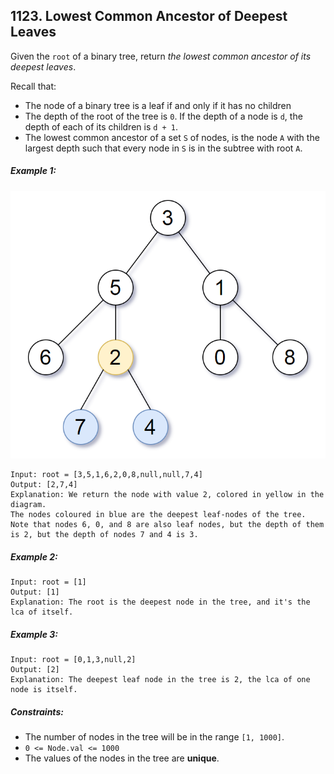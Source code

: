## 1123. Lowest Common Ancestor of Deepest Leaves

Given the ```root``` of a binary tree, return *the lowest common ancestor of its deepest leaves*.

Recall that:

* The node of a binary tree is a leaf if and only if it has no children
* The depth of the root of the tree is ```0```. If the depth of a node is ```d```, the depth of each of its children is ```d + 1```.
* The lowest common ancestor of a set ```S``` of nodes, is the node ```A``` with the largest depth such that every node in ```S``` is in the subtree with root ```A```.

##### Example 1:

![Example 1](images/example1.png)

```
Input: root = [3,5,1,6,2,0,8,null,null,7,4]
Output: [2,7,4]
Explanation: We return the node with value 2, colored in yellow in the diagram.
The nodes coloured in blue are the deepest leaf-nodes of the tree.
Note that nodes 6, 0, and 8 are also leaf nodes, but the depth of them is 2, but the depth of nodes 7 and 4 is 3.
```
##### Example 2:
```
Input: root = [1]
Output: [1]
Explanation: The root is the deepest node in the tree, and it's the lca of itself.
```
##### Example 3:
```
Input: root = [0,1,3,null,2]
Output: [2]
Explanation: The deepest leaf node in the tree is 2, the lca of one node is itself.
```

##### Constraints:

* The number of nodes in the tree will be in the range ```[1, 1000]```.
* ```0 <= Node.val <= 1000```
* The values of the nodes in the tree are **unique**.